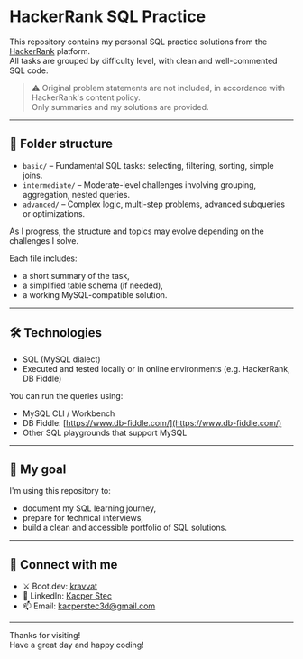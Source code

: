 # HackerRank SQL Practice

This repository contains my personal SQL practice solutions from the [HackerRank](https://www.hackerrank.com/domains/sql) platform.  
All tasks are grouped by difficulty level, with clean and well-commented SQL code.

> ⚠️ Original problem statements are not included, in accordance with HackerRank's content policy.  
> Only summaries and my solutions are provided.

---

## 📁 Folder structure

- `basic/` – Fundamental SQL tasks: selecting, filtering, sorting, simple joins.
- `intermediate/` – Moderate-level challenges involving grouping, aggregation, nested queries.
- `advanced/` – Complex logic, multi-step problems, advanced subqueries or optimizations.

As I progress, the structure and topics may evolve depending on the challenges I solve.

Each file includes:
- a short summary of the task,
- a simplified table schema (if needed),
- a working MySQL-compatible solution.

---

## 🛠️ Technologies

- SQL (MySQL dialect)
- Executed and tested locally or in online environments (e.g. HackerRank, DB Fiddle)

You can run the queries using:
- MySQL CLI / Workbench
- DB Fiddle: [https://www.db-fiddle.com/](https://www.db-fiddle.com/)
- Other SQL playgrounds that support MySQL

---

## 🚀 My goal

I'm using this repository to:
- document my SQL learning journey,
- prepare for technical interviews,
- build a clean and accessible portfolio of SQL solutions.

---

## 🔗 Connect with me

- ⚔️ Boot.dev: [kravvat](https://www.boot.dev/u/kravvat)  
- 💼 LinkedIn: [Kacper Stec](https://www.linkedin.com/in/kacper-stec/)  
- 📫 Email: kacperstec3d@gmail.com  

---

Thanks for visiting!  
Have a great day and happy coding!

